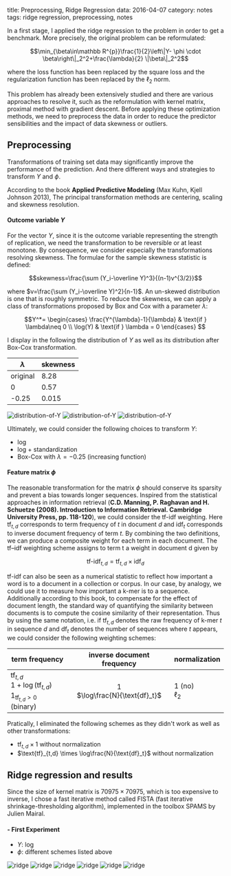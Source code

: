title: Preprocessing, Ridge Regression
data: 2016-04-07
category: notes
tags: ridge regression, preprocessing, notes

In a first stage, I applied the ridge regression to the problem in order to get a benchmark. More precisely, the original problem can be reformulated:

$$\min_{\beta\in\mathbb R^{p}}\frac{1}{2}\left\|Y- \phi \cdot \beta\right\|_2^2+\frac{\lambda}{2} \|\beta\|_2^2$$

where the loss function has been replaced by the square loss and the regularization function has been replaced by the $\ell_2$ norm.

This problem has already been extensively studied and there are various approaches to resolve it, such as the reformulation with kernel matrix, proximal method with gradient descent. Before applying these optimization methods, we need to preprocess the data in order to reduce the predictor sensibilities and the impact of data skewness or outliers.

## Preprocessing
Transformations of training set data may significantly improve the performance of the prediction. And there different ways and strategies to transform $Y$ and $\phi$.

According to the book **Applied Predictive Modeling** (Max Kuhn, Kjell Johnson 2013), The principal transformation methods are centering, scaling and skewness resolution.

#### Outcome variable $Y$
For the vector $Y$, since it is the outcome variable representing the strength of replication, we need the transformation to be reversible or at least monotone. By consequence, we consider especially the transformations resolving skewness. The formulae for the sample skewness statistic is defined:

$$skewness=\frac{\sum (Y_i-\overline Y)^3}{(n-1)v^{3/2}}$$

where $v=\frac{\sum (Y_i-\overline Y)^2}{n-1}$. An un-skewed distribution is one that is roughly symmetric. To reduce the skewness, we can apply a class of transformations proposed by Box and Cox with a parameter $\lambda$:

$$Y^*=
\begin{cases}
\frac{Y^{\lambda}-1}{\lambda} & \text{if } \lambda\neq 0 \\
\log(Y) & \text{if } \lambda = 0
\end{cases}
$$

I display in the following the distribution of $Y$ as well as its distribution after Box-Cox transformation.

| $\lambda$ | skewness |
| --------- | -------- |
| original  | 8.28     |
| 0         | 0.57     |
| -0.25     | 0.015    |

![distribution-of-Y]({filename}/images/preprocessing/hist_y.png)
![distribution-of-Y]({filename}/images/preprocessing/hist_log_y.png)
![distribution-of-Y]({filename}/images/preprocessing/hist_box_cox.png)

Ultimately, we could consider the following choices to transform $Y$:

* log
* log + standardization
* Box-Cox with $\lambda=-0.25$ (increasing function)

#### Feature matrix $\phi$

The reasonable transformation for the matrix $\phi$ should conserve its sparsity and prevent a bias towards longer sequences. Inspired from the statistical approaches in information retrieval (**C.D. Manning, P. Raghavan and H. Schuetze (2008). Introduction to Information Retrieval. Cambridge University Press, pp. 118-120**), we could consider the tf-idf weighting. Here $\text{tf}_{t,d}$ corresponds to term frequency of $t$ in document $d$ and $\text{idf}_{t}$ corresponds to inverse document frequency of term $t$. By combining the two definitions, we can produce a composite weight for each term in each document. The tf–idf weighting scheme assigns to term t a weight in document d given by

$$\text{tf-idf}_{t,d}=\text{tf}_{t,d}\times \text{idf}_d$$

<!-- * normalization $\ell_2$ along the columns by analogy for the normalization of spectrum kernel ([THE SPECTRUM KERNEL: A STRING KERNEL FOR
SVM PROTEIN CLASSIFICATION][2])
* term frequency–inverse document frequency ([tf-idf][1]) -->

tf-idf can also be seen as a numerical statistic to reflect how important a word is to a document in a collection or corpus. In our case, by analogy, we could use it to measure how important a k-mer is to a sequence. Additionally according to this book, to compensate for the effect of document length, the standard way of quantifying the similarity between documents is to compute the cosine similarity of their representation. Thus by using the same notation, i.e. if $\text{tf}_{t,d}$ denotes the raw frequency of k-mer $t$ in sequence $d$ and $\text{df}_t$ denotes the number of sequences where $t$ appears, we could consider the following weighting schemes:

term frequency | inverse document frequency | normalization
-------------- | :------------------------: | -------------
$\text{tf}_{t,d}$<br/>$1+\log(\text{tf}_{t,d})$ <br/> $1_{\text{tf}_{t,d}>0}$ (binary) | $1$<br/>$\log\frac{N}{\text{df}_t}$ | $1$ (no)<br/>$\ell_2$ |

Pratically, I eliminated the following schemes as they didn't work as well as other transformations:

* $\text{tf}_{t,d} \times 1$ without normalization
* $\text{tf}_{t,d} \times \log\frac{N}{\text{df}_t}$ without normalization

<!-- * $f_{a,s}\cdot\log\frac{N}{n_a}$
* $(1+\log f_{a,s})\cdot\log\frac{N}{n_a}$ -->

## Ridge regression and results
Since the size of kernel matrix is $70975\times 70975$, which is too expensive to inverse, I chose a fast iterative method called FISTA (fast iterative shrinkage-thresholding algorithm), implemented in the toolbox SPAMS by Julien Mairal.

#### - First Experiment
* $Y$: $\log$
* $\phi$: different schemes listed above

![ridge]({filename}/images/ridge/logY/ridge_5.png)
![ridge]({filename}/images/ridge/logY/ridge_6.png)
![ridge]({filename}/images/ridge/logY/ridge_7.png)
![ridge]({filename}/images/ridge/logY/ridge_8.png)
![ridge]({filename}/images/ridge/logY/ridge_9.png)
![ridge]({filename}/images/ridge/logY/ridge_10.png)


<!-- #### - First configuration
* $\phi$: normalization $\ell_2$ along the columns
* $Y$: log + standardization

I put this configuration at the first stage because it shows quite good prediction results.

![ridge]({filename}/images/ridge/cv_config1/normalize_5_mse.png)
![ridge]({filename}/images/ridge/cv_config1/normalize_6_mse.png)
![ridge]({filename}/images/ridge/cv_config1/normalize_7_mse.png)
![ridge]({filename}/images/ridge/cv_config1/normalize_8_mse.png)
![ridge]({filename}/images/ridge/cv_config1/normalize_9_mse.png)
![ridge]({filename}/images/ridge/cv_config1/normalize_10_mse.png)
![ridge]({filename}/images/ridge/cv_config1/normalize_11_mse.png)
![ridge]({filename}/images/ridge/cv_config1/normalize_12_mse.png)
![ridge]({filename}/images/ridge/cv_config1/normalize_13_mse.png) -->


[1]: https://en.wikipedia.org/wiki/Tf%E2%80%93idf
[2]: http://www.ics.uci.edu/~welling/teatimetalks/kernelclub04/spectrum.pdf
